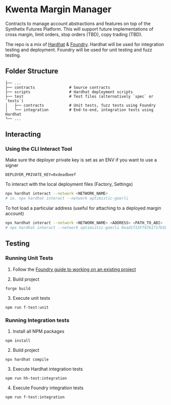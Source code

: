 # Kwenta Margin Manager

Contracts to manage account abstractions and features on top of the Synthetix Futures Platform. This will support future implementations of cross margin, limit orders, stop orders (TBD), copy trading (TBD). 

The repo is a mix of [Hardhat](https://hardhat.org/) & [Foundry](https://github.com/foundry-rs/foundry). Hardhat will be used for integration testing and deployment. Foundry will be used for unit testing and fuzz testing. 

## Folder Structure

    ├── ...
    ├── contracts               # Source contracts
    ├── scripts                 # Hardhat deployment scripts
    ├── test                    # Test files (alternatively `spec` or `tests`)
    │   ├── contracts           # Unit tests, fuzz tests using Foundry
    │   └── integration         # End-to-end, integration tests using Hardhat
    └── ...

## Interacting

### Using the CLI Interact Tool

Make sure the deployer private key is set as an ENV if you want to use a signer
```
DEPLOYER_PRIVATE_KEY=0xdeadbeef
```

To interact with the local deployment files (Factory, Settings)
```bash
npx hardhat interact --network <NETWORK_NAME>
# ie. npx hardhat interact --network optimistic-goerli  
```

To hot load a particular address (useful for attaching to a deployed margin account)
```bash
npx hardhat interact --network <NETWORK_NAME> <ADDRESS> <PATH_TO_ABI>
# npx hardhat interact --network optimistic-goerli 0xad1f15F747b1717D1Bf08e7E9a000B60D51344B9 ./artifacts/MarginBase.sol/MarginBase.json    
```

## Testing

### Running Unit Tests
1. Follow the [Foundry guide to working on an existing project](https://book.getfoundry.sh/projects/working-on-an-existing-project.html)

2. Build project
```
forge build
```
3. Execute unit tests
```
npm run f-test:unit
```

### Running Integration tests
1. Install all NPM packages
```
npm install
```
2. Build project
```
npx hardhat compile
```
3. Execute Hardhat integration tests
```
npm run hh-test:integration
```
4. Execute Foundry integration tests
```
npm run f-test:integration
```
